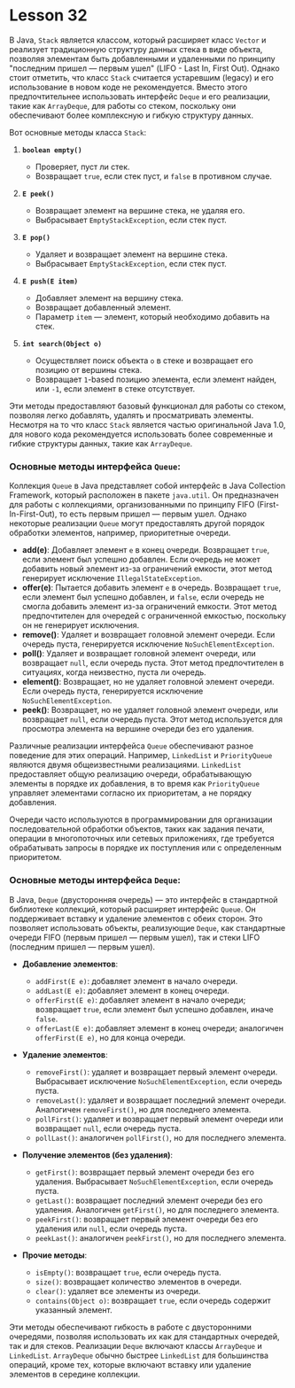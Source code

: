 # Lesson 32

В Java, `Stack` является классом, который расширяет класс `Vector` и реализует традиционную структуру данных стека в виде объекта, позволяя элементам быть добавленными и удаленными по принципу "последним пришел — первым ушел" (LIFO - Last In, First Out). 
Однако стоит отметить, что класс `Stack` считается устаревшим (legacy) и его использование в новом коде не рекомендуется. 
Вместо этого предпочтительнее использовать интерфейс `Deque` и его реализации, такие как `ArrayDeque`, для работы со стеком, поскольку они обеспечивают более комплексную и гибкую структуру данных.

Вот основные методы класса `Stack`:


1. **`boolean empty()`**
    - Проверяет, пуст ли стек.
    - Возвращает `true`, если стек пуст, и `false` в противном случае.

2. **`E peek()`**
    - Возвращает элемент на вершине стека, не удаляя его.
    - Выбрасывает `EmptyStackException`, если стек пуст.

3. **`E pop()`**
    - Удаляет и возвращает элемент на вершине стека.
    - Выбрасывает `EmptyStackException`, если стек пуст.

4. **`E push(E item)`**
    - Добавляет элемент на вершину стека.
    - Возвращает добавленный элемент.
    - Параметр `item` — элемент, который необходимо добавить на стек.

5. **`int search(Object o)`**
    - Осуществляет поиск объекта `o` в стеке и возвращает его позицию от вершины стека.
    - Возвращает `1`-based позицию элемента, если элемент найден, или `-1`, если элемент в стеке отсутствует.

Эти методы предоставляют базовый функционал для работы со стеком, позволяя легко добавлять, удалять и просматривать элементы. Несмотря на то что класс `Stack` является частью оригинальной Java 1.0, для нового кода рекомендуется использовать более современные и гибкие структуры данных, такие как `ArrayDeque`.

###  Основные методы интерфейса `Queue`:

Коллекция `Queue` в Java представляет собой интерфейс в Java Collection Framework, который расположен в пакете `java.util`. Он предназначен для работы с коллекциями, организованными по принципу FIFO (First-In-First-Out), то есть первым пришел — первым ушел. Однако некоторые реализации `Queue` могут предоставлять другой порядок обработки элементов, например, приоритетные очереди.


- **add(e)**: Добавляет элемент `e` в конец очереди. Возвращает `true`, если элемент был успешно добавлен. Если очередь не может добавить новый элемент из-за ограничений емкости, этот метод генерирует исключение `IllegalStateException`.
- **offer(e)**: Пытается добавить элемент `e` в очередь. Возвращает `true`, если элемент был успешно добавлен, и `false`, если очередь не смогла добавить элемент из-за ограничений емкости. Этот метод предпочтителен для очередей с ограниченной емкостью, поскольку он не генерирует исключения.
- **remove()**: Удаляет и возвращает головной элемент очереди. Если очередь пуста, генерируется исключение `NoSuchElementException`.
- **poll()**: Удаляет и возвращает головной элемент очереди, или возвращает `null`, если очередь пуста. Этот метод предпочтителен в ситуациях, когда неизвестно, пуста ли очередь.
- **element()**: Возвращает, но не удаляет головной элемент очереди. Если очередь пуста, генерируется исключение `NoSuchElementException`.
- **peek()**: Возвращает, но не удаляет головной элемент очереди, или возвращает `null`, если очередь пуста. Этот метод используется для просмотра элемента на вершине очереди без его удаления.

Различные реализации интерфейса `Queue` обеспечивают разное поведение для этих операций. Например, `LinkedList` и `PriorityQueue` являются двумя общеизвестными реализациями. `LinkedList` предоставляет общую реализацию очереди, обрабатывающую элементы в порядке их добавления, в то время как `PriorityQueue` управляет элементами согласно их приоритетам, а не порядку добавления.

Очереди часто используются в программировании для организации последовательной обработки объектов, таких как задания печати, операции в многопоточных или сетевых приложениях, где требуется обрабатывать запросы в порядке их поступления или с определенным приоритетом.


### Основные методы интерфейса `Deque`:

В Java, `Deque` (двусторонняя очередь) — это интерфейс в стандартной библиотеке коллекций, который расширяет интерфейс `Queue`. 
Он поддерживает вставку и удаление элементов с обеих сторон. 
Это позволяет использовать объекты, реализующие `Deque`, как стандартные очереди FIFO (первым пришел — первым ушел), так и стеки LIFO (последним пришел — первым ушел).


- **Добавление элементов**:
    - `addFirst(E e)`: добавляет элемент в начало очереди.
    - `addLast(E e)`: добавляет элемент в конец очереди.
    - `offerFirst(E e)`: добавляет элемент в начало очереди; возвращает `true`, если элемент был успешно добавлен, иначе `false`.
    - `offerLast(E e)`: добавляет элемент в конец очереди; аналогичен `offerFirst(E e)`, но для конца очереди.

- **Удаление элементов**:
    - `removeFirst()`: удаляет и возвращает первый элемент очереди. Выбрасывает исключение `NoSuchElementException`, если очередь пуста.
    - `removeLast()`: удаляет и возвращает последний элемент очереди. Аналогичен `removeFirst()`, но для последнего элемента.
    - `pollFirst()`: удаляет и возвращает первый элемент очереди или возвращает `null`, если очередь пуста.
    - `pollLast()`: аналогичен `pollFirst()`, но для последнего элемента.

- **Получение элементов (без удаления)**:
    - `getFirst()`: возвращает первый элемент очереди без его удаления. Выбрасывает `NoSuchElementException`, если очередь пуста.
    - `getLast()`: возвращает последний элемент очереди без его удаления. Аналогичен `getFirst()`, но для последнего элемента.
    - `peekFirst()`: возвращает первый элемент очереди без его удаления или `null`, если очередь пуста.
    - `peekLast()`: аналогичен `peekFirst()`, но для последнего элемента.

- **Прочие методы**:
    - `isEmpty()`: возвращает `true`, если очередь пуста.
    - `size()`: возвращает количество элементов в очереди.
    - `clear()`: удаляет все элементы из очереди.
    - `contains(Object o)`: возвращает `true`, если очередь содержит указанный элемент.

Эти методы обеспечивают гибкость в работе с двусторонними очередями, позволяя использовать их как для стандартных очередей, так и для стеков. 
Реализации `Deque` включают классы `ArrayDeque` и `LinkedList`. 
`ArrayDeque` обычно быстрее `LinkedList` для большинства операций, кроме тех, которые включают вставку или удаление элементов в середине коллекции.

